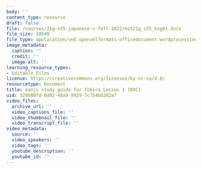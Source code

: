 ```yaml
---
body: ''
content_type: resource
draft: false
file: /courses/21g-s55-japanese-v-fall-2022/mit21g_s55_ksg01.docx
file_size: 18540
file_type: application/vnd.openxmlformats-officedocument.wordprocessingml.document
image_metadata:
  caption: ''
  credit: ''
  image-alt: ''
learning_resource_types:
- Editable Files
license: https://creativecommons.org/licenses/by-nc-sa/4.0/
resourcetype: Document
title: kanji study guide for Tobira Lesson 1 (DOC)
uid: 329b88fd-0d02-48a9-9929-7c754bd282a7
video_files:
  archive_url: ''
  video_captions_file: ''
  video_thumbnail_file: ''
  video_transcript_file: ''
video_metadata:
  source: ''
  video_speakers: ''
  video_tags: ''
  youtube_description: ''
  youtube_id: ''
---
```

